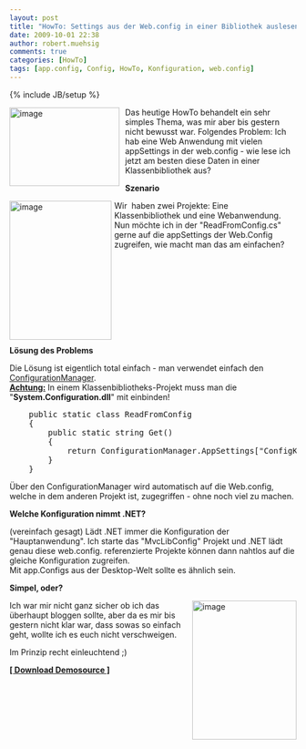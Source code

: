```yaml
---
layout: post
title: "HowTo: Settings aus der Web.config in einer Bibliothek auslesen"
date: 2009-10-01 22:38
author: robert.muehsig
comments: true
categories: [HowTo]
tags: [app.config, Config, HowTo, Konfiguration, web.config]
---
```

{% include JB/setup %}
<p><a href="{{BASE_PATH}}/assets/wp-images/image829.png"><img style="border-right: 0px; border-top: 0px; margin: 0px 10px 0px 0px; border-left: 0px; border-bottom: 0px" height="138" alt="image" src="{{BASE_PATH}}/assets/wp-images/image_thumb13.png" width="193" align="left" border="0"></a> Das heutige HowTo behandelt ein sehr simples Thema, was mir aber bis gestern nicht bewusst war. Folgendes Problem: Ich hab eine Web Anwendung mit vielen appSettings in der web.config - wie lese ich jetzt am besten diese Daten in einer Klassenbibliothek aus?<br></p><!--more--> <p><strong>Szenario</strong></p> <p><a href="{{BASE_PATH}}/assets/wp-images/image830.png"><img style="border-right: 0px; border-top: 0px; margin: 0px 5px 0px 0px; border-left: 0px; border-bottom: 0px" height="244" alt="image" src="{{BASE_PATH}}/assets/wp-images/image_thumb14.png" width="179" align="left" border="0"></a>Wir&nbsp; haben zwei Projekte: Eine Klassenbibliothek und eine Webanwendung. Nun möchte ich in der "ReadFromConfig.cs" gerne auf die appSettings der Web.Config zugreifen, wie macht man das am einfachen?</p> <p>&nbsp;</p> <p>&nbsp;</p> <p>&nbsp;</p> <p>&nbsp;</p> <p>&nbsp;</p> <p><strong>Lösung des Problems</strong></p> <p>Die Lösung ist eigentlich total einfach - man verwendet einfach den <a href="http://code-inside.de/blog/2009/09/23/howto-appsettings-aus-der-config-auslesen/">ConfigurationManager</a>.<br><strong><u>Achtung:</u></strong> In einem Klassenbibliotheks-Projekt muss man die "<strong>System.Configuration.dll</strong>" mit einbinden!</p> <p> <div class="wlWriterSmartContent" id="scid:812469c5-0cb0-4c63-8c15-c81123a09de7:9edb07f0-4702-41fe-abb2-0ba6e46e005a" style="padding-right: 0px; display: inline; padding-left: 0px; float: none; padding-bottom: 0px; margin: 0px; padding-top: 0px"><pre name="code" class="c#">    public static class ReadFromConfig
    {
        public static string Get()
        {
            return ConfigurationManager.AppSettings["ConfigKey"];
        }
    }</pre></div></p>
<p>Über den ConfigurationManager wird automatisch auf die Web.config, welche in dem anderen Projekt ist, zugegriffen - ohne noch viel zu machen.</p>
<p><strong>Welche Konfiguration nimmt .NET?</strong></p>
<p>(vereinfach gesagt) Lädt .NET immer die Konfiguration der "Hauptanwendung". Ich starte das "MvcLibConfig" Projekt und .NET lädt genau diese web.config. referenzierte Projekte können dann nahtlos auf die gleiche Konfiguration zugreifen.<br> Mit app.Configs aus der Desktop-Welt sollte es ähnlich sein.</p>
<p><strong>Simpel, oder?</strong></p>
<p><img style="border-right: 0px; border-top: 0px; margin: 0px 0px 0px 10px; border-left: 0px; border-bottom: 0px" height="244" alt="image" src="{{BASE_PATH}}/assets/wp-images/image_thumb15.png" width="183" align="right" border="0">Ich war mir nicht ganz sicher ob ich das überhaupt bloggen sollte, aber da es mir bis gestern nicht klar war, dass sowas so einfach geht, wollte ich es euch nicht verschweigen.</p>
<p>Im Prinzip recht einleuchtend ;)</p>
<p><strong><a href="http://{{BASE_PATH}}/assets/files/democode/mvclibconfig/mvclibconfig.zip">[ Download Demosource ]</a></strong></p>

